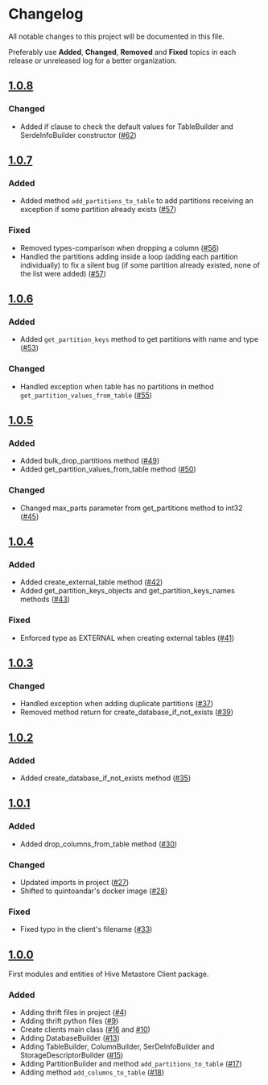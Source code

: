 # Changelog
All notable changes to this project will be documented in this file.

Preferably use **Added**, **Changed**, **Removed** and **Fixed** topics in each release or unreleased log for a better organization.

## [1.0.8](https://github.com/quintoandar/hive-metastore-client/releases/tag/1.0.8)
### Changed
* Added if clause to check the default values for TableBuilder and SerdeInfoBuilder constructor
  ([#62](https://github.com/quintoandar/hive-metastore-client/pull/62))

## [1.0.7](https://github.com/quintoandar/hive-metastore-client/releases/tag/1.0.7)
### Added
* Added method `add_partitions_to_table` to add partitions receiving an exception if some partition already exists 
  ([#57](https://github.com/quintoandar/hive-metastore-client/pull/57))
  
### Fixed
* Removed types-comparison when dropping a column ([#56](https://github.com/quintoandar/hive-metastore-client/pull/56))
* Handled the partitions adding inside a loop (adding each partition individually) to fix a silent bug (if some 
  partition already existed, none of the list were added) ([#57](https://github.com/quintoandar/hive-metastore-client/pull/57))

## [1.0.6](https://github.com/quintoandar/hive-metastore-client/releases/tag/1.0.6)
### Added
* Added `get_partition_keys` method to get partitions with name and type ([#53](https://github.com/quintoandar/hive-metastore-client/pull/53))

### Changed
* Handled exception when table has no partitions in method `get_partition_values_from_table` ([#55](https://github.com/quintoandar/hive-metastore-client/pull/55))

## [1.0.5](https://github.com/quintoandar/hive-metastore-client/releases/tag/1.0.5)
### Added
* Added bulk_drop_partitions method ([#49](https://github.com/quintoandar/hive-metastore-client/pull/49))
* Added get_partition_values_from_table method ([#50](https://github.com/quintoandar/hive-metastore-client/pull/50))

### Changed
* Changed max_parts parameter from get_partitions method to int32 ([#45](https://github.com/quintoandar/hive-metastore-client/pull/45))

## [1.0.4](https://github.com/quintoandar/hive-metastore-client/releases/tag/1.0.4)
### Added
* Added create_external_table method ([#42](https://github.com/quintoandar/hive-metastore-client/pull/42))
* Added get_partition_keys_objects and get_partition_keys_names methods ([#43](https://github.com/quintoandar/hive-metastore-client/pull/43))

### Fixed
* Enforced type as EXTERNAL when creating external tables ([#41](https://github.com/quintoandar/hive-metastore-client/issues/41))

## [1.0.3](https://github.com/quintoandar/hive-metastore-client/releases/tag/1.0.3)
### Changed
* Handled exception when adding duplicate partitions ([#37](https://github.com/quintoandar/hive-metastore-client/pull/37))
* Removed method return for create_database_if_not_exists ([#39](https://github.com/quintoandar/hive-metastore-client/pull/39))

## [1.0.2](https://github.com/quintoandar/hive-metastore-client/releases/tag/1.0.2)
### Added
* Added create_database_if_not_exists method ([#35](https://github.com/quintoandar/hive-metastore-client/pull/35))

## [1.0.1](https://github.com/quintoandar/hive-metastore-client/releases/tag/1.0.1)
### Added
* Added drop_columns_from_table method ([#30](https://github.com/quintoandar/hive-metastore-client/pull/30))

### Changed
* Updated imports in project ([#27](https://github.com/quintoandar/hive-metastore-client/pull/27))
* Shifted to quintoandar's docker image ([#28](https://github.com/quintoandar/hive-metastore-client/pull/28))

### Fixed
* Fixed typo in the client's filename ([#33](https://github.com/quintoandar/hive-metastore-client/pull/33))

## [1.0.0](https://github.com/quintoandar/hive-metastore-client/releases/tag/1.0.0)
First modules and entities of Hive Metastore Client package.

### Added
* Adding thrift files in project ([#4](https://github.com/quintoandar/hive-metastore-client/pull/4))
* Adding thrift python files ([#9](https://github.com/quintoandar/hive-metastore-client/pull/9))
* Create clients main class ([#16](https://github.com/quintoandar/hive-metastore-client/pull/16) and [#10](https://github.com/quintoandar/hive-metastore-client/pull/10))
* Adding DatabaseBuilder ([#13](https://github.com/quintoandar/hive-metastore-client/pull/13))
* Adding TableBuilder, ColumnBuilder, SerDeInfoBuilder and StorageDescriptorBuilder ([#15](https://github.com/quintoandar/hive-metastore-client/pull/15))
* Adding PartitionBuilder and method `add_partitions_to_table` ([#17](https://github.com/quintoandar/hive-metastore-client/pull/17))
* Adding method `add_columns_to_table` ([#18](https://github.com/quintoandar/hive-metastore-client/pull/18))